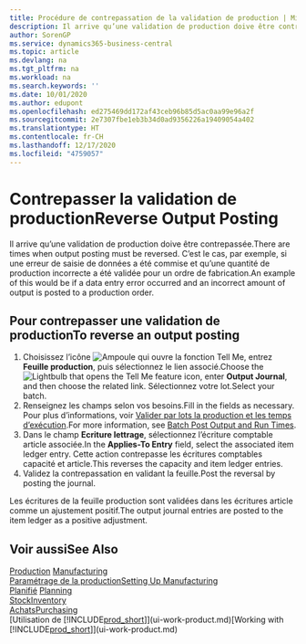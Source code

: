 ```yaml
---
title: Procédure de contrepassation de la validation de production | Microsoft Docs
description: Il arrive qu’une validation de production doive être contrepassée. C’est le cas, par exemple, si une erreur de saisie de données a été commise et qu’une quantité de production incorrecte a été validée pour un ordre de fabrication.
author: SorenGP
ms.service: dynamics365-business-central
ms.topic: article
ms.devlang: na
ms.tgt_pltfrm: na
ms.workload: na
ms.search.keywords: ''
ms.date: 10/01/2020
ms.author: edupont
ms.openlocfilehash: ed275469dd172af43ceb96b85d5ac0aa99e96a2f
ms.sourcegitcommit: 2e7307fbe1eb3b34d0ad9356226a19409054a402
ms.translationtype: HT
ms.contentlocale: fr-CH
ms.lasthandoff: 12/17/2020
ms.locfileid: "4759057"
---
```

# <a name="reverse-output-posting"></a><span data-ttu-id="56cd0-104">Contrepasser la validation de production</span><span class="sxs-lookup"><span data-stu-id="56cd0-104">Reverse Output Posting</span></span>
<span data-ttu-id="56cd0-105">Il arrive qu’une validation de production doive être contrepassée.</span><span class="sxs-lookup"><span data-stu-id="56cd0-105">There are times when output posting must be reversed.</span></span> <span data-ttu-id="56cd0-106">C’est le cas, par exemple, si une erreur de saisie de données a été commise et qu’une quantité de production incorrecte a été validée pour un ordre de fabrication.</span><span class="sxs-lookup"><span data-stu-id="56cd0-106">An example of this would be if a data entry error occurred and an incorrect amount of output is posted to a production order.</span></span>  

## <a name="to-reverse-an-output-posting"></a><span data-ttu-id="56cd0-107">Pour contrepasser une validation de production</span><span class="sxs-lookup"><span data-stu-id="56cd0-107">To reverse an output posting</span></span>  
1.  <span data-ttu-id="56cd0-108">Choisissez l’icône ![Ampoule qui ouvre la fonction Tell Me](media/ui-search/search_small.png "Dites-moi ce que vous voulez faire"), entrez **Feuille production**, puis sélectionnez le lien associé.</span><span class="sxs-lookup"><span data-stu-id="56cd0-108">Choose the ![Lightbulb that opens the Tell Me feature](media/ui-search/search_small.png "Tell me what you want to do") icon, enter **Output Journal**, and then choose the related link.</span></span> <span data-ttu-id="56cd0-109">Sélectionnez votre lot.</span><span class="sxs-lookup"><span data-stu-id="56cd0-109">Select your batch.</span></span>  
2. <span data-ttu-id="56cd0-110">Renseignez les champs selon vos besoins.</span><span class="sxs-lookup"><span data-stu-id="56cd0-110">Fill in the fields as necessary.</span></span> <span data-ttu-id="56cd0-111">Pour plus d’informations, voir [Valider par lots la production et les temps d’exécution](production-how-to-post-output-quantity.md).</span><span class="sxs-lookup"><span data-stu-id="56cd0-111">For more information, see [Batch Post Output and Run Times](production-how-to-post-output-quantity.md).</span></span>
3.  <span data-ttu-id="56cd0-112">Dans le champ **Ecriture lettrage**, sélectionnez l’écriture comptable article associée.</span><span class="sxs-lookup"><span data-stu-id="56cd0-112">In the **Applies-To Entry** field, select the associated item ledger entry.</span></span> <span data-ttu-id="56cd0-113">Cette action contrepasse les écritures comptables capacité et article.</span><span class="sxs-lookup"><span data-stu-id="56cd0-113">This reverses the capacity and item ledger entries.</span></span>  
4. <span data-ttu-id="56cd0-114">Validez la contrepassation en validant la feuille.</span><span class="sxs-lookup"><span data-stu-id="56cd0-114">Post the reversal by posting the journal.</span></span>  

<span data-ttu-id="56cd0-115">Les écritures de la feuille production sont validées dans les écritures article comme un ajustement positif.</span><span class="sxs-lookup"><span data-stu-id="56cd0-115">The output journal entries are posted to the item ledger as a positive adjustment.</span></span>  

## <a name="see-also"></a><span data-ttu-id="56cd0-116">Voir aussi</span><span class="sxs-lookup"><span data-stu-id="56cd0-116">See Also</span></span>  
 <span data-ttu-id="56cd0-117">[Production](production-manage-manufacturing.md)  </span><span class="sxs-lookup"><span data-stu-id="56cd0-117">[Manufacturing](production-manage-manufacturing.md)  </span></span>  
 [<span data-ttu-id="56cd0-118">Paramétrage de la production</span><span class="sxs-lookup"><span data-stu-id="56cd0-118">Setting Up Manufacturing</span></span>](production-configure-production-processes.md)  
 <span data-ttu-id="56cd0-119">[Planifié](production-planning.md)    </span><span class="sxs-lookup"><span data-stu-id="56cd0-119">[Planning](production-planning.md)    </span></span>  
 [<span data-ttu-id="56cd0-120">Stock</span><span class="sxs-lookup"><span data-stu-id="56cd0-120">Inventory</span></span>](inventory-manage-inventory.md)  
 [<span data-ttu-id="56cd0-121">Achats</span><span class="sxs-lookup"><span data-stu-id="56cd0-121">Purchasing</span></span>](purchasing-manage-purchasing.md)  
 <span data-ttu-id="56cd0-122">[Utilisation de [!INCLUDE[prod_short](includes/prod_short.md)]](ui-work-product.md)</span><span class="sxs-lookup"><span data-stu-id="56cd0-122">[Working with [!INCLUDE[prod_short](includes/prod_short.md)]](ui-work-product.md)</span></span>  
